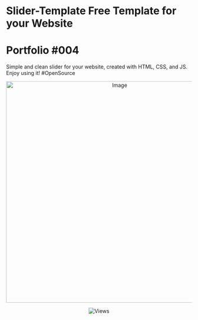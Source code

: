 # Slider-Template Free Template for your Website
# Portfolio #004
Simple and clean slider for your website, created with HTML, CSS, and JS. Enjoy using it! #OpenSource 

<p align="center">
<img alt="Image" title="Image" width="600px height="600px src="https://github.com/GylanSalih/Slider-Template-Website/blob/main/assets/img/Github_showcasee/Showcase.png"/>
</p>

<p align="center">
<img alt="Views" title="Views" src="https://skillicons.dev/icons?i=js,html,css"/>
</p>
